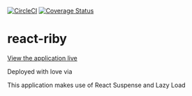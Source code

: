 [![CircleCI](https://circleci.com/gh/tolumide-ng/react-riby.svg?style=svg)](https://circleci.com/gh/tolumide-ng/react-riby)
[![Coverage Status](https://coveralls.io/repos/github/tolumide-ng/react-riby/badge.svg?branch=develop)](https://coveralls.io/github/tolumide-ng/react-riby?branch=develop)

# react-riby

[View the application live](https://reactriby.tolumide.now.sh/#/search)

Deployed with love via

This application makes use of React Suspense and Lazy Load
